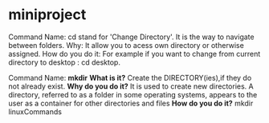 # miniproject
Command Name: cd stand for  'Change Directory'. 
It is the way to navigate between folders. 
Why: It allow you to acess own directory or otherwise assigned. 
How do you do it: For example if you want to change from current directory to desktop : cd desktop. 

Command Name: **mkdir**
**What is it?** Create the DIRECTORY(ies),if they do not already exist. 
**Why do you do it?** It is used to create new directories. A directory, referred to as a folder in some operating systems, appears to the user as a container for other directories and files
**How do you do it?** mkdir linuxCommands